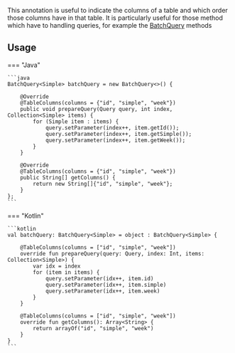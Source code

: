 This annotation is useful to indicate the columns of a table and which order those columns have
in that table. It is particularly useful for those method which have to handling queries, for example the
[BatchQuery](../APIs/EquinoxItemsHelper.md#insert-in-batch) methods

## Usage

=== "Java"

    ```java
    BatchQuery<Simple> batchQuery = new BatchQuery<>() {
    
        @Override
        @TableColumns(columns = {"id", "simple", "week"})
        public void prepareQuery(Query query, int index, Collection<Simple> items) {
            for (Simple item : items) {
                query.setParameter(index++, item.getId());
                query.setParameter(index++, item.getSimple());
                query.setParameter(index++, item.getWeek());
            }
        }
    
        @Override
        @TableColumns(columns = {"id", "simple", "week"})
        public String[] getColumns() {
            return new String[]{"id", "simple", "week"};
        }
    };
    ```

=== "Kotlin"

    ```kotlin
    val batchQuery: BatchQuery<Simple> = object : BatchQuery<Simple> {
    
        @TableColumns(columns = ["id", "simple", "week"])
        override fun prepareQuery(query: Query, index: Int, items: Collection<Simple>) {
            var idx = index
            for (item in items) {
                query.setParameter(idx++, item.id)
                query.setParameter(idx++, item.simple)
                query.setParameter(idx++, item.week)
            }
        }
    
        @TableColumns(columns = ["id", "simple", "week"])
        override fun getColumns(): Array<String> {
            return arrayOf("id", "simple", "week")
        }
    }
    ```